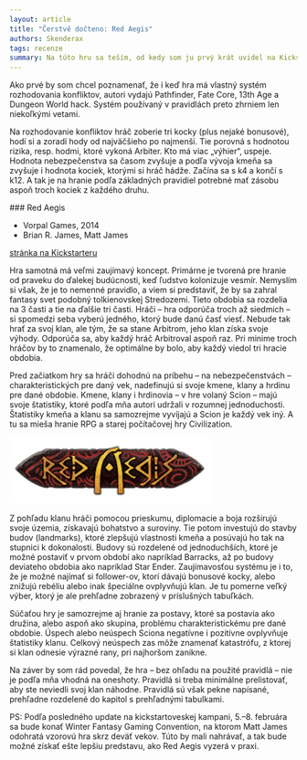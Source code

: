```yaml
---
layout: article
title: "Čerstvě dočteno: Red Aegis"
authors: Skenderax
tags: recenze
summary: Na túto hru sa teším, od kedy som ju prvý krát uvidel na Kickstarteri. Veď kto by sa netešil, ak je fanúšikom Sid Meier’s Civilization a RPG. A tak som sa ihneď chopil pravidiel Beta verzie, ktoré by nemali byť ďaleko od skutočnej hry.
---
```


Ako prvé by som chcel poznamenať, že i keď hra má vlastný systém rozhodovania konfliktov, autori vydajú Pathfinder, Fate Core, 13th Age a Dungeon World hack. Systém používaný v pravidlách preto zhrniem len niekoľkými vetami.

Na rozhodovanie konfliktov hráč zoberie tri kocky (plus nejaké bonusové), hodí si a zoradí hody od najväčšieho po najmenší. Tie porovná s hodnotou rizika, resp. hodmi, ktoré vykoná Arbiter. Kto má viac „výhier“, uspeje. Hodnota nebezpečenstva sa časom zvyšuje a podľa vývoja kmeňa sa zvyšuje i hodnota kociek, ktorými si hráč hádže. Začína sa s k4 a končí s k12. A tak je na hranie podľa základných pravidiel potrebné mať zásobu aspoň troch kociek z každého druhu.

<div class="sidebar" markdown="1">
### Red Aegis

- Vorpal Games, 2014
- Brian R. James, Matt James

<a href="https://www.kickstarter.com/projects/vorpalgames/red-aegis-roleplaying-game">stránka na Kickstarteru</a>
</div>

Hra samotná má veľmi zaujímavý koncept. Primárne je tvorená pre hranie od praveku do ďalekej budúcnosti, keď ľudstvo kolonizuje vesmír. Nemyslím si však, že je to nemenné pravidlo, a viem si predstaviť, že by sa zahral fantasy svet podobný tolkienovskej Stredozemi. Tieto obdobia sa rozdelia na 3 časti a tie na ďalšie tri časti. Hráči – hra odporúča troch až siedmich – si spomedzi seba vyberú jedného, ktorý bude danú časť viesť. Nebude tak hrať za svoj klan, ale tým, že sa stane Arbitrom, jeho klan získa svoje výhody. Odporúča sa, aby každý hráč Arbitroval aspoň raz. Pri minime troch hráčov by to znamenalo, že optimálne by bolo, aby každý viedol tri hracie obdobia.

Pred začiatkom hry sa hráči dohodnú na príbehu – na nebezpečenstvách – charakteristických pre daný vek, nadefinujú si svoje kmene, klany a hrdinu pre dané obdobie. Kmene, klany i hrdinovia – v hre volaný Scion – majú svoje štatistiky, ktoré podľa mňa autori udržali v rozumnej jednoduchosti. Štatistiky kmeňa a klanu sa samozrejme vyvíjajú a Scion je každý vek iný. A tu sa mieša hranie RPG a starej počítačovej hry Civilization.

![](9233c3a25729963a4bbeee6-opt.jpg)

Z pohľadu klanu hráči pomocou prieskumu, diplomacie a boja rozširujú svoje územia, získavajú bohatstvo a suroviny. Tie potom investujú do stavby budov (landmarks), ktoré zlepšujú vlastnosti kmeňa a posúvajú ho tak na stupnici k dokonalosti. Budovy sú rozdelené od jednoduchších, ktoré je možné postaviť v prvom období ako napríklad Barracks, až po budovy deviateho obdobia ako napríklad Star Ender. Zaujímavosťou systému je i to, že je možné najímať si follower-ov, ktorí dávajú bonusové kocky, alebo znižujú rebéliu alebo inak špeciálne ovplyvňujú klan. Je tu pomerne veľký výber, ktorý je ale prehľadne zobrazený v príslušných tabuľkách.

Súčaťou hry je samozrejme aj hranie za postavy, ktoré sa postavia ako družina, alebo aspoň ako skupina, problému charakteristickému pre dané obdobie. Úspech alebo neúspech Sciona negatívne i pozitívne ovplyvňuje štatistiky klanu. Celkový neúspech zas môže znamenať katastrófu, z ktorej si klan odnesie výrazné rany, pri najhoršom zanikne.

Na záver by som rád povedal, že hra – bez ohľadu na použité pravidlá – nie je podľa mňa vhodná na oneshoty. Pravidlá si treba minimálne prelistovať, aby ste neviedli svoj klan náhodne. Pravidlá sú však pekne napísané, prehľadne rozdelené do kapitol s prehľadnými tabulkami.

PS: Podľa posledného update na kickstartoveskej kampani, 5.–8. februára sa bude konať Winter Fantasy Gaming Convention, na ktorom Matt James odohratá vzorovú hra skrz deväť vekov. Túto by mali nahrávať, a tak bude možné získať ešte lepšiu predstavu, ako Red Aegis vyzerá v praxi.
